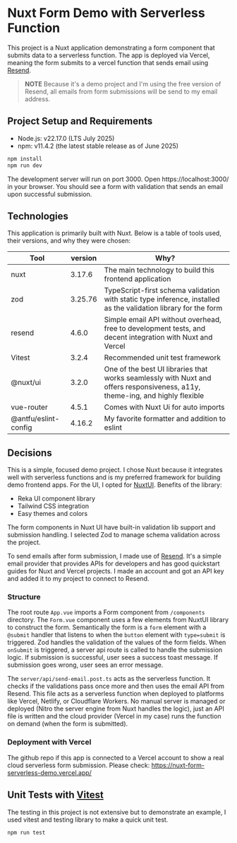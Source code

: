 # Nuxt Form Demo with Serverless Function

This project is a Nuxt application demonstrating a form component that submits data to a serverless function. The app is deployed via Vercel, meaning the form submits to a vercel function that sends email using [Resend](https://resend.com/).

> **NOTE**
> Because it's a demo project and I'm using the free version of Resend, all emails from form submissions will be send to my email address.


## Project Setup and Requirements

- Node.js: v22.17.0 (LTS July 2025)
- npm: v11.4.2 (the latest stable release as of June 2025)

```sh
npm install
npm run dev
```

The development server will run on port 3000. Open https://localhost:3000/ in your browser. You should see a form with validation that sends an email upon successful submission.


## Technologies

This application is primarily built with Nuxt. Below is a table of tools used, their versions, and why they were chosen:

| Tool | version | Why? |
|----------|----------|----------|
| nuxt    | 3.17.6     | The main technology to build this frontend application |
| zod    | 3.25.76     | TypeScript-first schema validation with static type inference, installed as the validation library for the form |
| resend    | 4.6.0     | Simple email API without overhead, free to development tests, and decent integration with Nuxt and Vercel |
| Vitest    | 3.2.4     | Recommended unit test framework |
| @nuxt/ui    | 3.2.0     | One of the best UI libraries that works seamlessly with Nuxt and offers responsiveness, a11y, theme-ing, and highly flexible |
| vue-router    | 4.5.1     | Comes with Nuxt Ui for auto imports |
| @antfu/eslint-config    | 4.16.2     | My favorite formatter and addition to eslint |


## Decisions

This is a simple, focused demo project. I chose Nuxt because it integrates well with serverless functions and is my preferred framework for building demo frontend apps.
For the UI, I opted for [NuxtUI](https://ui.nuxt.com/). Benefits of the library:
- Reka UI component library
- Tailwind CSS integration
- Easy themes and colors

The form components in Nuxt UI have built-in validation lib support and submission handling. I selected Zod to manage schema validation across the project.

To send emails after form submission, I made use of [Resend](https://resend.com/). It's a simple email provider that provides APIs for developers and has good quickstart guides for Nuxt and Vercel projects. I made an account and got an API key and added it to my project to connect to Resend. 

### Structure

The root route `App.vue` imports a Form component from `/components` directory.
The `Form.vue` component uses a few elements from NuxtUI library to construct the form. Semantically the form is a `form` element with a `@submit` handler that listens to when the `button` element with `type=submit` is triggered. Zod handles the validation of the values of the form fields. When `onSubmit` is triggered, a server api route is called to handle the submission logic. If submission is successful, user sees a success toast message. If submission goes wrong, user sees an error message.

The `server/api/send-email.post.ts` acts as the serverless function. It checks if the validations pass once more and then uses the email API from Resend. This file acts as a serverless function when deployed to platforms like Vercel, Netlify, or Cloudflare Workers. No manual server is managed or deployed (Nitro the server engine from Nuxt handles the logic), just an API file is written and the cloud provider (Vercel in my case) runs the function on demand (when the form is submitted).

### Deployment with Vercel

The github repo if this app is connected to a Vercel account to show a real cloud serverless form submission. Please check: https://nuxt-form-serverless-demo.vercel.app/ 


## Unit Tests with [Vitest](https://vitest.dev/)

The testing in this project is not extensive but to demonstrate an example, I used vitest and testing library to make a quick unit test.

```sh
npm run test
```
